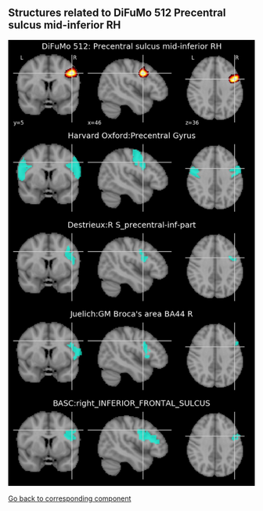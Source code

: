


## Structures related to DiFuMo 512 Precentral sulcus mid-inferior RH

![290](290.jpg "Structures related to DiFuMo 512 Precentral sulcus mid-inferior RH")

[Go back to corresponding component](https://parietal-inria.github.io/DiFuMo/512/html/290.html)